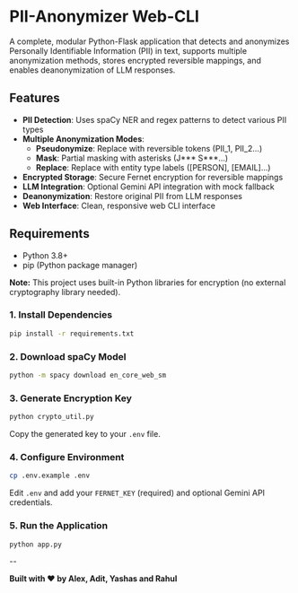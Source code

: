 # PII-Anonymizer Web-CLI

A complete, modular Python-Flask application that detects and anonymizes Personally Identifiable Information (PII) in text, supports multiple anonymization methods, stores encrypted reversible mappings, and enables deanonymization of LLM responses.

## Features

- **PII Detection**: Uses spaCy NER and regex patterns to detect various PII types
- **Multiple Anonymization Modes**:
  - **Pseudonymize**: Replace with reversible tokens (PII_1, PII_2...)
  - **Mask**: Partial masking with asterisks (J*** S***...)
  - **Replace**: Replace with entity type labels ([PERSON], [EMAIL]...)
- **Encrypted Storage**: Secure Fernet encryption for reversible mappings
- **LLM Integration**: Optional Gemini API integration with mock fallback
- **Deanonymization**: Restore original PII from LLM responses
- **Web Interface**: Clean, responsive web CLI interface

## Requirements

- Python 3.8+
- pip (Python package manager)

**Note:** This project uses built-in Python libraries for encryption (no external cryptography library needed).

### 1. Install Dependencies

```bash
pip install -r requirements.txt
```

### 2. Download spaCy Model

```bash
python -m spacy download en_core_web_sm
```

### 3. Generate Encryption Key

```bash
python crypto_util.py
```

Copy the generated key to your `.env` file.

### 4. Configure Environment

```bash
cp .env.example .env
```

Edit `.env` and add your `FERNET_KEY` (required) and optional Gemini API credentials.

### 5. Run the Application

```bash
python app.py
```
--

**Built with ❤️ by Alex, Adit, Yashas and Rahul**
